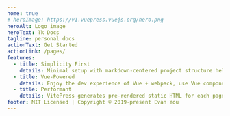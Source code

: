 ```yaml
---
home: true
# heroImage: https://v1.vuepress.vuejs.org/hero.png
heroAlt: Logo image
heroText: Tk Docs
tagline: personal docs
actionText: Get Started
actionLink: /pages/
features:
  - title: Simplicity First
    details: Minimal setup with markdown-centered project structure helps you focus on writing.
  - title: Vue-Powered
    details: Enjoy the dev experience of Vue + webpack, use Vue components in markdown, and develop custom themes with Vue.
  - title: Performant
    details: VitePress generates pre-rendered static HTML for each page, and runs as an SPA once a page is loaded.
footer: MIT Licensed | Copyright © 2019-present Evan You
---
```

